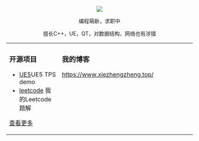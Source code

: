 <p align="center">
  <img src="https://github-readme-stats.vercel.app/api?username=xindoo&show_icons=true&theme=graywhite"/>
</p>

<p align="center"> 编程萌新，求职中</p>  
<p align="center"> 擅长C++，UE，QT，对数据结构、网络也有涉猎</p>  

<table align="center"><tr>
<td valign="top" width="33%">
	
### 开源项目  
- [UE5](http://www.xiezhengzheng.top/index.php/category/portfolio/)UE5 TPS demo	
- [leetcode](https://github.com/Xie2333/leetcode-C-) 我的Leetcode题解   
   
[查看更多](https://github.com/Xie2333/)	 

	
</td>
<td valign="top" width="33%">

### 我的博客

https://www.xiezhengzheng.top/

</td>
<td valign="top" width="33%">
	
</td>
</tr></table>
